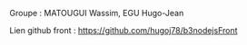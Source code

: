 Groupe : MATOUGUI Wassim, EGU Hugo-Jean

Lien github front : https://github.com/hugoj78/b3nodejsFront
